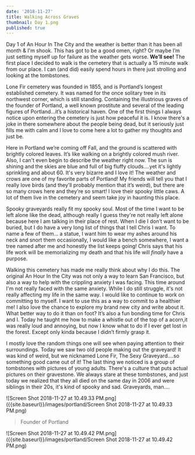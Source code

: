 ```yaml
---
date: '2018-11-27'
title: Walking Across Graves
thumbnail: Day 1.png
published: true
---
```

Day 1 of An Hour In The City and the weather is better than it has been all month & I'm shook. This has got to be a good omen, right? Or maybe I’m just setting myself up for failure as the weather gets worse. **We’ll see!** The first place I decided to walk is the cemetery that is actually a 15 minute walk from our place. I can (and did) easily spend hours in there just strolling and looking at the tombstones.

Lone Fir cemetery was founded in 1855, and is Portland’s longest established cemetery. It was named for the once solitary tree in its northwest corner, which is still standing. Containing the illustrious graves of the founder of Portland, a well known prostitute and several of the leading figures of Portland...it’s a historical haven. One of the first things I always notice upon entering the cemetery is just how peaceful it is. I know there's a joke in there somewhere about the people being dead, but it seriously just fills me with calm and I love to come here a lot to gather my thoughts and just be. 

Here in Portland we’re coming off Fall, and the ground is scattered with brightly colored leaves. It’s like walking on a brightly colored mush river. Also, I can't even begin to describe the weather right now. The sun is shining and the skies are blue and full of big fluffy clouds….yet it's lightly sprinkling and about 60. It's very bizarre and I love it! The weather and crows are one of my favorite parts of Portland! My friends will tell you that I really love birds (and they’ll probably mention that it’s weird), but there are so many crows here and they're so smart! I love their spooky little caws. A lot of them live in the cemetery and seem take joy in haunting this place. 

Spooky graveyards really fit my spooky soul. Most of the time I want to be left alone like the dead, although really I guess they're not really left alone because here I am talking in their place of rest. When I die I don’t want to be buried, but I do have a very long list of things that I tell Chris I want. To name a few of them... a statue, I want him to wear my ashes around his neck and snort them occasionally, I would like a bench somewhere, I want a tree named after me and honestly the list keeps going!  Chris says that his life work will be memorializing my death and that his life will *finally* have a purpose.

 Walking this cemetery has made me really think about why I do this. The original An Hour In the City was not only a way to learn San Francisco, but also a way to help with the crippling anxiety I was facing. This time around I'm not really faced with the same anxiety. While I do still struggle, it's not really affecting my life in the same way. I would like to continue to work on committing to myself. I want to use this as a way to commit to a healthier me! I also love the chance to explore my brand new city and write about it.  What better way to do it than on foot? It’s also a fun bonding time for Chris and I. Today he taught me how to make a whistle out of the top of a acorn,it was really loud and annoying, but now I know what to do if I ever get lost in the forest. Except only kinda because I didn’t firmly grasp it.  

I mostly love the random things one will see when paying attention to their surroundings. Today we saw two old people making out the graveyard!  It was kind of weird, but we nicknamed Lone Fir, The Sexy Graveyard….so something good came out of it! The last thing we noticed is a group of tombstones with pictures of young adults. There's a culture that puts actual pictures on their gravestone. We always stare at these tombstones, and just today we realized that they all died on the same day in 2006 and were siblings in their 20s, it's kind of spooky and sad.  Graveyards, man....

![Screen Shot 2018-11-27 at 10.49.33 PM.png]({{site.baseurl}}/images/portland/Screen Shot 2018-11-27 at 10.49.33 PM.png)
> Founder of Portland

![Screen Shot 2018-11-27 at 10.49.42 PM.png]({{site.baseurl}}/images/portland/Screen Shot 2018-11-27 at 10.49.42 PM.png)
